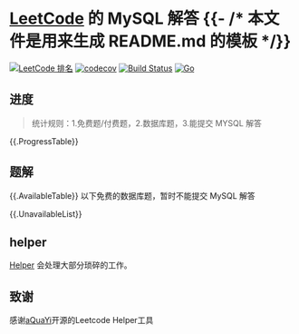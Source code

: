 # [LeetCode](https://leetcode.com) 的 MySQL 解答 {{- /* 本文件是用来生成 README.md 的模板 */}}

[![LeetCode 排名](https://img.shields.io/badge/{{.Username}}-{{.Ranking}}-blue.svg)](https://leetcode.com/{{.Username}}/)
[![codecov](https://codecov.io/gh/zjbztianya/leetcode-mysql/branch/master/graph/badge.svg)](https://codecov.io/gh/zjbztianya/leetcode-mysql)
[![Build Status](https://www.travis-ci.org/zjbztianya/leetcode-mysql.svg?branch=master)](https://www.travis-ci.org/zjbztianya/leetcode-mysql)
 [![Go](https://img.shields.io/badge/Go-1.14-blue.svg)](https://golang.google.cn)

## 进度

> 统计规则：1.免费题/付费题，2.数据库题，3.能提交 MYSQL 解答

{{.ProgressTable}}

## 题解

{{.AvailableTable}}
以下免费的数据库题，暂时不能提交 MySQL 解答

{{.UnavailableList}}

## helper

[Helper](./Helper) 会处理大部分琐碎的工作。


## 致谢

感谢[aQuaYi](https://github.com/aQuaYi)开源的Leetcode Helper工具
